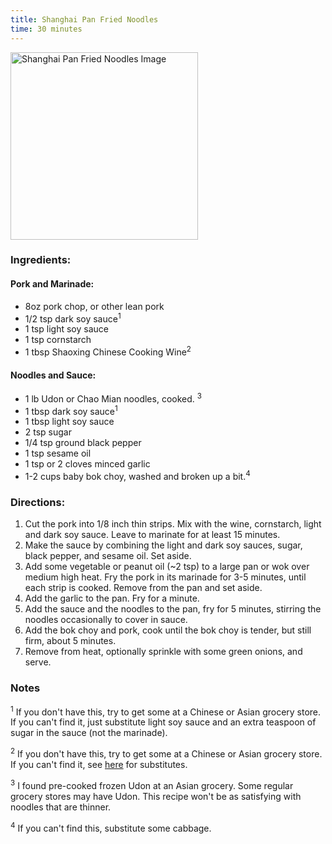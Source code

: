 ```yaml
---
title: Shanghai Pan Fried Noodles
time: 30 minutes
---
```


<img src="/_public/shanghai-noodles.jpg" alt="Shanghai Pan Fried Noodles Image" width="300"/>

### Ingredients:

#### Pork and Marinade:

- 8oz pork chop, or other lean pork
- 1/2 tsp dark soy sauce<sup>1</sup>
- 1 tsp light soy sauce
- 1 tsp cornstarch
- 1 tbsp Shaoxing Chinese Cooking Wine<sup>2</sup>

#### Noodles and Sauce:

- 1 lb Udon or Chao Mian noodles, cooked. <sup>3</sup>
- 1 tbsp dark soy sauce<sup>1</sup>
- 1 tbsp light soy sauce
- 2 tsp sugar
- 1/4 tsp ground black pepper
- 1 tsp sesame oil
- 1 tsp or 2 cloves minced garlic
- 1-2 cups baby bok choy, washed and broken up a bit.<sup>4</sup>

### Directions:

1. Cut the pork into 1/8 inch thin strips. Mix with the wine, cornstarch, light and dark soy sauce. Leave to marinate for at least 15 minutes.
2. Make the sauce by combining the light and dark soy sauces, sugar, black pepper, and sesame oil. Set aside.
3. Add some vegetable or peanut oil (~2 tsp) to a large pan or wok over medium high heat. Fry the pork in its marinade for 3-5 minutes, until each strip is cooked. Remove from the pan and set aside.
4. Add the garlic to the pan. Fry for a minute.
5. Add the sauce and the noodles to the pan, fry for 5 minutes, stirring the noodles occasionally to cover in sauce.
6. Add the bok choy and pork, cook until the bok choy is tender, but still firm, about 5 minutes.
7. Remove from heat, optionally sprinkle with some green onions, and serve.

### Notes

<sup>1</sup> If you don't have this, try to get some at a Chinese or Asian grocery store. If you can't find it, just substitute light soy sauce and an extra teaspoon of sugar in the sauce (not the marinade).

<sup>2</sup> If you don't have this, try to get some at a Chinese or Asian grocery store. If you can't find it, see [here](https://www.fitibility.com/shaoxing-wine-substitutes/) for substitutes.

<sup>3</sup> I found pre-cooked frozen Udon at an Asian grocery. Some regular grocery stores may have Udon. This recipe won't be as satisfying with noodles that are thinner.

<sup>4</sup> If you can't find this, substitute some cabbage.